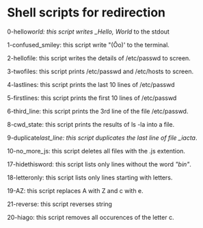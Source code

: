 # Shell scripts for redirection

0-hello*world: this script writes \_Hello, World* to the stdout

1-confused_smiley: this script write "(Ôo)' to the terminal.

2-hellofile: this script writes the details of /etc/passwd to screen.

3-twofiles: this script prints /etc/passwd and /etc/hosts to screen.

4-lastlines: this script prints the last 10 lines of /etc/passwd

5-firstlines: this script prints the first 10 lines of /etc/passwd

6-third_line: this script prints the 3rd line of the file /etc/passwd.

8-cwd_state: this script prints the results of ls -la into a file.

9-duplicate*last_line: this script duplicates the last line of file \_iacta*.

10-no_more_js: this script deletes all files with the .js extention.

17-hidethisword: this script lists only lines without the word _"bin"_.

18-letteronly: this script lists only lines starting with letters.

19-AZ: this script replaces A with Z and c with e.

21-reverse: this script reverses string

20-hiago: this script removes all occurences of the letter c.
